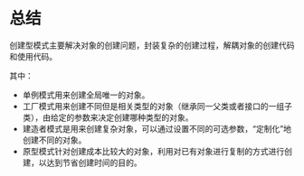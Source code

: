 # 总结

创建型模式主要解决对象的创建问题，封装复杂的创建过程，解耦对象的创建代码和使用代码。

其中：

- 单例模式用来创建全局唯一的对象。
- 工厂模式用来创建不同但是相关类型的对象（继承同一父类或者接口的一组子类），由给定的参数来决定创建哪种类型的对象。
- 建造者模式是用来创建复杂对象，可以通过设置不同的可选参数，“定制化”地创建不同的对象。
- 原型模式针对创建成本比较大的对象，利用对已有对象进行复制的方式进行创建，以达到节省创建时间的目的。


